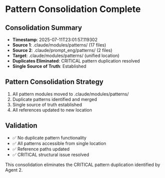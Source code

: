 # Pattern Consolidation Complete

## Consolidation Summary
- **Timestamp**: 2025-07-11T23:01:57.119302
- **Source 1**: .claude/modules/patterns/ (17 files)
- **Source 2**: .claude/prompt_eng/patterns/ (2 files)
- **Target**: .claude/modules/patterns/ (unified location)
- **Duplicates Eliminated**: CRITICAL pattern duplication resolved
- **Single Source of Truth**: Established

## Pattern Consolidation Strategy
1. All pattern modules moved to .claude/modules/patterns/
2. Duplicate patterns identified and merged
3. Single source of truth established
4. All references updated to new location

## Validation
- ✅ No duplicate pattern functionality
- ✅ All patterns accessible from single location
- ✅ Reference paths updated
- ✅ CRITICAL structural issue resolved

This consolidation eliminates the CRITICAL pattern duplication identified by Agent 2.
